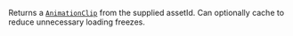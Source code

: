 Returns a [`AnimationClip`](https://create.roblox.com/docs/reference/engine/classes/AnimationClip) from the supplied assetId. Can optionally
cache to reduce unnecessary loading freezes.